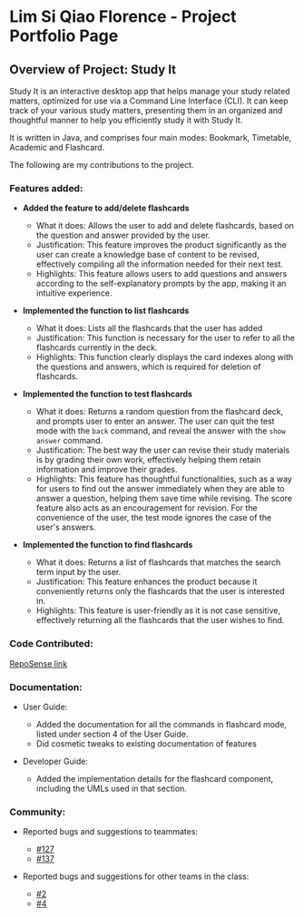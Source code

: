# Lim Si Qiao Florence - Project Portfolio Page

## Overview of Project: Study It
Study It is an interactive desktop app that helps manage your study related matters, optimized for use via a Command
Line Interface (CLI). It can keep track of your various study matters, presenting them in an organized and thoughtful
manner to help you efficiently study it with Study It.

It is written in Java, and comprises four main modes: Bookmark, Timetable, Academic and Flashcard.

The following are my contributions to the project.

### Features added:

* **Added the feature to add/delete flashcards**
    * What it does: Allows the user to add and delete flashcards, based on the question and answer provided by the user.
    * Justification: This feature improves the product significantly as the user can create a knowledge base of content
    to be revised, effectively compiling all the information needed for their next test.
    * Highlights: This feature allows users to add questions and answers according to the self-explanatory prompts by
    the app, making it an intuitive experience.
     
* **Implemented the function to list flashcards**
    * What it does: Lists all the flashcards that the user has added
    * Justification: This function is necessary for the user to refer to all the flashcards currently in the deck.
    * Highlights: This function clearly displays the card indexes along with the questions and answers, which is
    required for deletion of flashcards.

* **Implemented the function to test flashcards**
    * What it does: Returns a random question from the flashcard deck, and prompts user to enter an answer. The user can
    quit the test mode with the `back` command, and reveal the answer with the `show answer` command.
    * Justification: The best way the user can revise their study materials is by grading their own work, effectively
    helping them retain information and improve their grades.
    * Highlights: This feature has thoughtful functionalities, such as a way for users to find out the answer
    immediately when they are able to answer a question, helping them save time while revising. The score feature also
    acts as an encouragement for revision. For the convenience of the user, the test mode ignores the case of the user's
    answers.

* **Implemented the function to find flashcards**
    * What it does: Returns a list of flashcards that matches the search term input by the user.
    * Justification: This feature enhances the product because it conveniently returns only the flashcards that the user
    is interested in.
    * Highlights: This feature is user-friendly as it is not case sensitive, effectively returning all the flashcards
    that the user wishes to find.

### Code Contributed: 

[RepoSense link](https://nus-cs2113-ay2021s1.github.io/tp-dashboard/#search=&sort=groupTitle&sortWithin=title&since=2020-09-27&timeframe=commit&mergegroup=&groupSelect=groupByRepos&breakdown=false&tabOpen=true&tabType=authorship&zFR=false&tabAuthor=hailqueenflo&tabRepo=AY2021S1-CS2113T-T12-1%2Ftp%5Bmaster%5D&authorshipIsMergeGroup=false&authorshipFileTypes=docs~functional-code~test-code)

### Documentation:

* User Guide:
  * Added the documentation for all the commands in flashcard mode, listed under section 4 of the User Guide.
  * Did cosmetic tweaks to existing documentation of features

* Developer Guide:
  * Added the implementation details for the flashcard component, including the UMLs used in that section.
  
 ### Community:
 
 * Reported bugs and suggestions to teammates: 
    * [#127](https://github.com/AY2021S1-CS2113T-T12-1/tp/pull/127)
    * [#137](https://github.com/AY2021S1-CS2113T-T12-1/tp/pull/137)
    
  * Reported bugs and suggestions for other teams in the class:
    * [#2](https://github.com/hailqueenflo/ped/issues/2)
    * [#4](https://github.com/hailqueenflo/ped/issues/4)
    